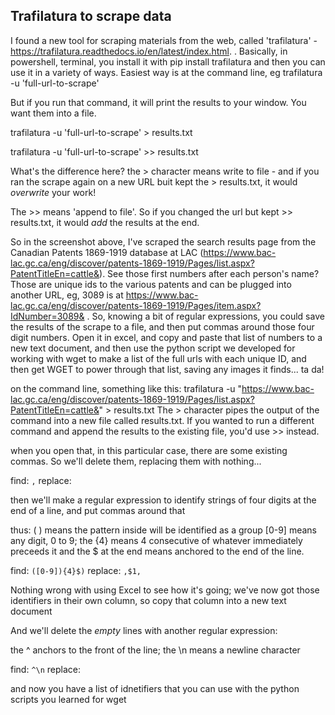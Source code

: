 ## Trafilatura to scrape data

I found a new tool for scraping materials from the web, called 'trafilatura' - https://trafilatura.readthedocs.io/en/latest/index.html. . Basically, in powershell, terminal, you install it with pip install trafilatura and then you can use it in a variety of ways. Easiest way is at the command line, eg trafilatura -u 'full-url-to-scrape'

But if you run that command, it will print the results to your window. You want them into a file.

trafilatura -u 'full-url-to-scrape' > results.txt

trafilatura -u 'full-url-to-scrape' >> results.txt 

What's the difference here? the > character means write to file - and if you ran the scrape again on a new URL buit kept the > results.txt, it would _overwrite_ your work!

The >> means 'append to file'. So if you changed the url but kept >> results.txt, it would _add_ the results at the end.


So in the screenshot above, I've scraped the search results page from the Canadian Patents 1869-1919 database at LAC (https://www.bac-lac.gc.ca/eng/discover/patents-1869-1919/Pages/list.aspx?PatentTitleEn=cattle&).  See those first numbers after each person's name? Those are unique ids to the various patents and can be plugged into another URL, eg, 3089 is at https://www.bac-lac.gc.ca/eng/discover/patents-1869-1919/Pages/item.aspx?IdNumber=3089& . So, knowing a bit of regular expressions, you could save the results of the scrape to a file, and then put commas around those four digit numbers. Open it in excel, and copy and paste that list of numbers to a new text document, and then use the python script we developed for working with wget to make a list of the full urls with each unique ID, and then get WGET to power through that list, saving any images it finds... ta da!

on the command line, something like this: trafilatura -u "https://www.bac-lac.gc.ca/eng/discover/patents-1869-1919/Pages/list.aspx?PatentTitleEn=cattle&" > results.txt The > character pipes the output of the command into a new file called results.txt. If you wanted to run a different command and append the results to the existing file, you'd use >> instead.

when you open that, in this particular case, there are some existing commas. So we'll delete them, replacing them with nothing...

find: `,`
replace:

then we'll make a regular expression to identify strings of four digits at the end of a line, and put commas around that

thus: ( ) means the pattern inside will be identified as a group
[0-9] means any digit, 0 to 9; the {4} means 4 consecutive of whatever immediately preceeds it
and the $ at the end means anchored to the end of the line.

find: ```([0-9]){4}$)```
replace: `,$1,`

Nothing wrong with using Excel to see how it's going; we've now got those identifiers in their own column, so copy that column into a new text document

And we'll delete the _empty_ lines with another regular expression:

the ^ anchors to the front of the line; the \n means a newline character

find: `^\n`
replace:

and now you have a list of idnetifiers that you can use with the python scripts you learned for wget
